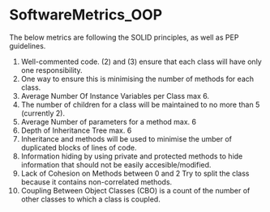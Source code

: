 # SoftwareMetrics_OOP


The below metrics are following the SOLID principles, as well as PEP guidelines. 

1. Well-commented code.
  (2) and (3) ensure that each class will have only one responsibility. 
2. One way to ensure this is minimising the number of methods for each class. 
3. Average Number Of Instance Variables per Class max 6. 
4. The number of children for a class will be maintained to no more than 5 (currently 2). 
5. Average Number of parameters for a method max. 6
6. Depth of Inheritance Tree max. 6 
7. Inheritance and methods will be used to minimise the umber of duplicated blocks of lines of code. 
8. Information hiding by using private and protected methods to hide information that should not be easily accesible/modified. 
9. Lack of Cohesion on Methods between 0 and 2 Try to split the class because it contains non-correlated methods. 
10. Coupling Between Object Classes (CBO) is a count of the number of other classes to which a class is coupled.
